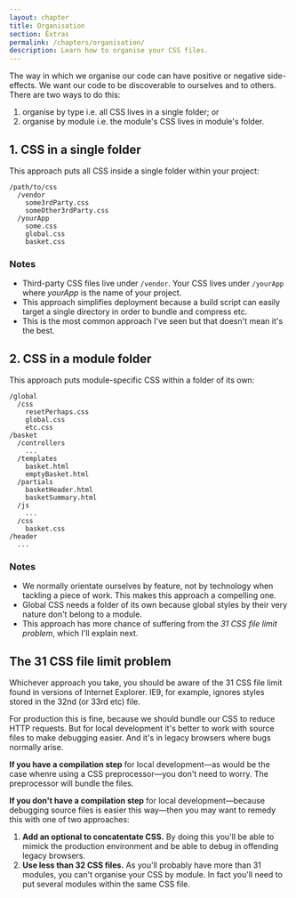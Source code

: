 ```yaml
---
layout: chapter
title: Organisation
section: Extras
permalink: /chapters/organisation/
description: Learn how to organise your CSS files.
---
```


The way in which we organise our code can have positive or negative side-effects. We want our code to be discoverable to ourselves and to others. There are two ways to do this:

1. organise by type i.e. all CSS lives in a single folder; or
2. organise by module i.e. the module's CSS lives in module's folder.

## 1. CSS in a single folder

This approach puts all CSS inside a single folder within your project:

	/path/to/css
	  /vendor
        some3rdParty.css
        someOther3rdParty.css
	  /yourApp
	    some.css
	    global.css
	    basket.css

### Notes

* Third-party CSS files live under `/vendor`. Your CSS lives under `/yourApp` where *yourApp* is the name of your project.
* This approach simplifies deployment because a build script can easily target a single directory in order to bundle and compress etc.
* This is the most common approach I've seen but that doesn't mean it's the best.

## 2. CSS in a module folder

This approach puts module-specific CSS within a folder of its own:

	/global
	  /css
	    resetPerhaps.css
	    global.css
        etc.css
	/basket
      /controllers
        ...
      /templates
        basket.html
        emptyBasket.html
      /partials
        basketHeader.html
        basketSummary.html
      /js
        ...
      /css
        basket.css
	/header
	  ...

### Notes

* We normally orientate ourselves by feature, not by technology when tackling a piece of work. This makes this approach a compelling one.
* Global CSS needs a folder of its own because global styles by their very nature don't belong to a module.
* This approach has more chance of suffering from the *31 CSS file limit problem*, which I'll explain next.

## The 31 CSS file limit problem

Whichever approach you take, you should be aware of the 31 CSS file limit found in versions of Internet Explorer. IE9, for example, ignores styles stored in the 32nd (or 33rd etc) file.

For production this is fine, because we should bundle our CSS to reduce HTTP requests. But for local development it's better to work with source files to make debugging easier. And it's in legacy browsers where bugs normally arise.

**If you have a compilation step** for local development&mdash;as would be the case whenre using a CSS preprocessor&mdash;you don't need to worry. The preprocessor will bundle the files.

**If you don't have a compilation step** for local development&mdash;because debugging source files is easier this way&mdash;then you may want to remedy this with one of two approaches:

1. **Add an optional to concatentate CSS.** By doing this you'll be able to mimick the production environment and be able to debug in offending legacy browsers.
2. **Use less than 32 CSS files.** As you'll probably have more than 31 modules, you can't organise your CSS by module. In fact you'll need to put several modules within the same CSS file.
